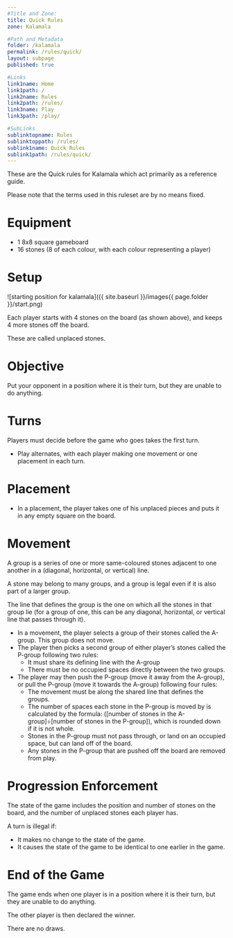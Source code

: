 ```yaml
---
#Title and Zone:
title: Quick Rules
zone: Kalamala

#Path and Metadata
folder: /kalamala
permalink: /rules/quick/
layout: subpage
published: true

#Links
link1name: Home
link1path: /
link2name: Rules
link2path: /rules/
link3name: Play
link3path: /play/

#SubLinks
sublinktopname: Rules
sublinktoppath: /rules/
sublink1name: Quick Rules
sublink1path: /rules/quick/
---
```


These are the Quick rules for Kalamala which act primarily as a reference guide.

Please note that the terms used in this ruleset are by no means fixed.

Equipment
=========

 - 1 8x8 square gameboard
 - 16 stones (8 of each colour, with each colour representing a player)

Setup
=====

![starting position for kalamala]({{ site.baseurl }}/images{{ page.folder }}/start.png)

Each player starts with 4 stones on the board (as shown above), and keeps 4 more stones off the board.

These are called unplaced stones.

Objective
=========

Put your opponent in a position where it is their turn, but they are unable to do anything.

Turns
=====

Players must decide before the game who goes takes the first turn.

 - Play alternates, with each player making one movement or one placement in each turn.

Placement
=========

 - In a placement, the player takes one of his unplaced pieces and puts it in any empty square on the board.

Movement
========

A group is a series of one or more same-coloured stones adjacent to one another in a (diagonal, horizontal, or vertical) line.

A stone may belong to many groups, and a group is legal even if it is also part of a larger group.

The line that defines the group is the one on which all the stones in that group lie (for a group of  one, this can be any diagonal, horizontal, or vertical line that passes through it).

 - In a movement, the player selects a group of their stones called the A-group. This group does not move.
 - The player then picks a second group of either player’s stones called the P-group following two rules:
    + It must share its defining line with the A-group
    + There must be no occupied spaces directly between the two groups.
 - The player may then push the P-group (move it away from the A-group), or pull the P-group (move it towards the A-group) following four rules:
    + The movement must be along the shared line that defines the groups.
    + The number of spaces each stone in the P-group is moved by is calculated by the formula: ([number of stones in the A-group]÷[number of stones in the P-group]), which is rounded down if it is not whole.
    + Stones in the P-group must not pass through, or land on an occupied space, but can land off of the board.
    + Any stones in the P-group that are pushed off the board are removed from play.

Progression Enforcement
=======================

The state of the game includes the position and number of stones on the board, and the number of unplaced stones each player has.

A turn is illegal if:

 - It makes no change to the state of the game.
 - It causes the state of the game to be identical to one earlier in the game.

End of the Game
===============

The game ends when one player is in a position where it is their turn, but they are unable to do anything.

The other player is then declared the winner.

There are no draws.
